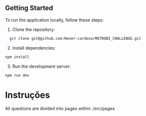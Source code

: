 ## Getting Started

To run the application locally, follow these steps:

1. Clone the repository:

```bash
  git clone git@github.com:Rener-cardoso/METROBI_CHALLENGE.git
```

2. Install dependencies:

```bash
npm install
```

3. Run the development server:

```bash
npm run dev
```

# Instruções

All questions are divided into pages within ./src/pages